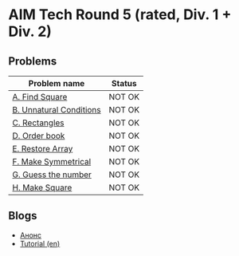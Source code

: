 # AIM Tech Round 5 (rated, Div. 1 + Div. 2)

## Problems

|Problem name|Status|
|------------|---------|
| [A. Find Square](problems/A._Find_Square.md)|NOT OK|
| [B. Unnatural Conditions](problems/B._Unnatural_Conditions.md)|NOT OK|
| [C. Rectangles](problems/C._Rectangles.md)|NOT OK|
| [D. Order book](problems/D._Order_book.md)|NOT OK|
| [E. Restore Array](problems/E._Restore_Array.md)|NOT OK|
| [F. Make Symmetrical](problems/F._Make_Symmetrical.md)|NOT OK|
| [G. Guess the number](problems/G._Guess_the_number.md)|NOT OK|
| [H. Make Square](problems/H._Make_Square.md)|NOT OK|
## Blogs

- [Анонс](blogs/Анонс.md)
- [Tutorial (en)](blogs/Tutorial_(en).md)
